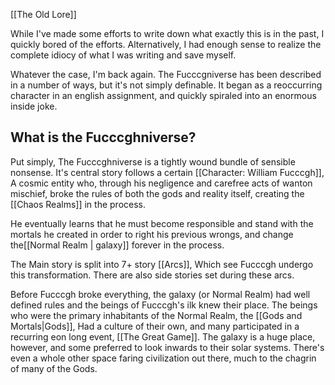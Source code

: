 [[The Old Lore]] 

While I've made some efforts to write down what exactly this is in the past, I quickly bored of the efforts. Alternatively, I had enough sense to realize the complete idiocy of what I was writing and save myself.

Whatever the case, I'm back again. The Fucccgniverse has been described in a number of ways, but it's not simply definable. It began as a reoccurring character in an english assignment, and quickly spiraled into an enormous inside joke.



What is the Fucccghniverse?
---
Put simply, The Fucccghniverse is a tightly wound bundle of sensible nonsense.
It's central story follows a certain [[Character: William Fucccgh]], A cosmic entity who, through his negligence and carefree acts of wanton mischief, broke the rules of both the gods and reality itself, creating the [[Chaos Realms]] in the process.

He eventually learns that he must become responsible and stand with the mortals he created in order to right his previous wrongs, and change the[[Normal Realm | galaxy]] forever in the process.

The Main story is split into 7+ story [[Arcs]], Which see Fucccgh undergo this transformation. There are also side stories set during these arcs.

Before Fucccgh broke everything, the galaxy (or Normal Realm) had well defined rules and the beings of Fucccgh's ilk knew their place. The beings who were the primary inhabitants of the Normal Realm, the [[Gods and Mortals|Gods]], Had a culture of their own, and many participated in a recurring eon long event, [[The Great Game]]. The galaxy is a huge place, however, and some preferred to look inwards to their solar systems. There's even a whole other space faring civilization out there, much to the chagrin of many of the Gods. 

